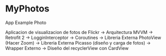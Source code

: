 # MyPhotos
App Example Photo

Aplicacion de visualizacion de fotos de Flickr -> Arquitectura MVVM
                                               -> Retrofit 2
                                               -> LogginInterceptor
                                               -> Coroutines
                                               -> Libreria Externa PhotoView (Hacer Zoom)
                                               -> Libreria Externa Picasso (diseño y carga de fotos)
                                               -> Wrapper Externo
                                               -> Diseño del recyclerView con CardView
                                               
